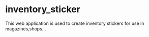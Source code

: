 # inventory_sticker
This web application is used to create inventory stickers for use in magazines,shops... 
